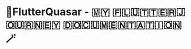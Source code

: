 # 🌟FlutterQuasar - ​🇲​​🇾​ ​🇫​​🇱​​🇺​​🇹​​🇹​​🇪​​🇷​ ​🇯​​🇴​​🇺​​🇷​​🇳​​🇪​​🇾​ ​🇩​​🇴​​🇨​​🇺​​🇲​​🇪​​🇳​​🇹​​🇦​​🇹​​🇮​​🇴​​🇳​🪄
